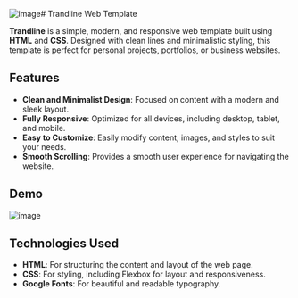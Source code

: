 ![image](https://github.com/user-attachments/assets/3e2c76bf-0aec-46cf-9e22-dd5486dd6803)# Trandline Web Template

**Trandline** is a simple, modern, and responsive web template built using **HTML** and **CSS**. Designed with clean lines and minimalistic styling, this template is perfect for personal projects, portfolios, or business websites.

## Features

- **Clean and Minimalist Design**: Focused on content with a modern and sleek layout.
- **Fully Responsive**: Optimized for all devices, including desktop, tablet, and mobile.
- **Easy to Customize**: Easily modify content, images, and styles to suit your needs.
- **Smooth Scrolling**: Provides a smooth user experience for navigating the website.

## Demo

![image](https://github.com/user-attachments/assets/5fb5711b-03bd-4fdc-b4ba-e5bd58c9d2de)

## Technologies Used

- **HTML**: For structuring the content and layout of the web page.
- **CSS**: For styling, including Flexbox for layout and responsiveness.
- **Google Fonts**: For beautiful and readable typography.
